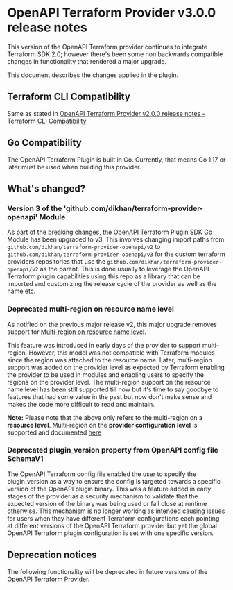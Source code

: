 # OpenAPI Terraform Provider v3.0.0 release notes

This version of the OpenAPI Terraform provider continues to integrate Terraform SDK 2.0; however there's been some non backwards
compatible changes in functionality that rendered a major upgrade.

This document describes the changes applied in the plugin.

## Terraform CLI Compatibility

Same as stated in [OpenAPI Terraform Provider v2.0.0 release notes - Terraform CLI Compatibility](https://github.com/dikhan/terraform-provider-openapi/blob/master/docs/major_version_release_notes/openapi_terraform_provider_v2.0.0.md#terraform-cli-compatibility)

## Go Compatibility

The OpenAPI Terraform Plugin is built in Go. Currently, that means Go 1.17 or later must be used when building this provider.

## What's changed?

### Version 3 of the 'github.com/dikhan/terraform-provider-openapi' Module

As part of the breaking changes, the OpenAPI Terraform Plugin SDK Go Module has been upgraded to v3. This involves changing 
import paths from `github.com/dikhan/terraform-provider-openapi/v2` to `github.com/dikhan/terraform-provider-openapi/v3` for the
custom terraform providers repositories that use the `github.com/dikhan/terraform-provider-openapi/v2` as the parent. This is done
usually to leverage the OpenAPI Terraform plugin capabilities using this repo as a library that can be imported and customizing the release cycle
of the provider as well as the name etc.

### Deprecated multi-region on resource name level

As notified on the previous major release v2, this major upgrade removes support for [Multi-region on resource name level](https://github.com/dikhan/terraform-provider-openapi/blob/master/docs/major_version_release_notes/openapi_terraform_provider_v2.0.0.md#deprecation-notices).

This feature was introduced in early days of the provider to support multi-region. However, this model was not compatible 
with Terraform modules since the region was attached to the resource name. Later, multi-region support was added on the provider 
level as expected by Terraform enabling the provider to be used in modules and enabling users to specify the regions on the provider level. 
The multi-region support on the resource name level has been still supported till now but it's time to say goodbye to features 
that had some value in the past but now don't make sense and makes the code more difficult to read and maintain.

**Note:** Please note that the above only refers to the multi-region on a **resource level**. Multi-region on the **provider configuration level** 
is supported and documented [here](https://github.com/dikhan/terraform-provider-openapi/blob/master/docs/how_to.md#multi-region-configuration)  

### Deprecated plugin_version property from OpenAPI config file SchemaV1

The OpenAPI Terraform config file enabled the user to specify the plugin_version as a way to ensure the config is targeted 
towards a specific version of the OpenAPI plugin binary. This was a feature added in early stages of the provider as a security 
mechanism to validate that the expected version of the binary was being used or fail close at runtime otherwise. 
This mechanism is no longer working as intended causing issues for users when they have different Terraform configurations 
each pointing at different versions of the OpenAPI Terraform provider but yet the global OpenAPI Terraform plugin configuration 
is set with one specific version.

## Deprecation notices

The following functionality will be deprecated in future versions of the OpenAPI Terraform Provider.

